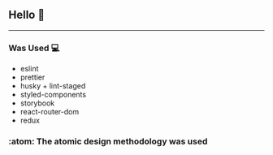 ## Hello :wave:

---

### Was Used :computer:

- eslint
- prettier
- husky + lint-staged
- styled-components
- storybook
- react-router-dom
- redux

### :atom: The atomic design methodology was used
